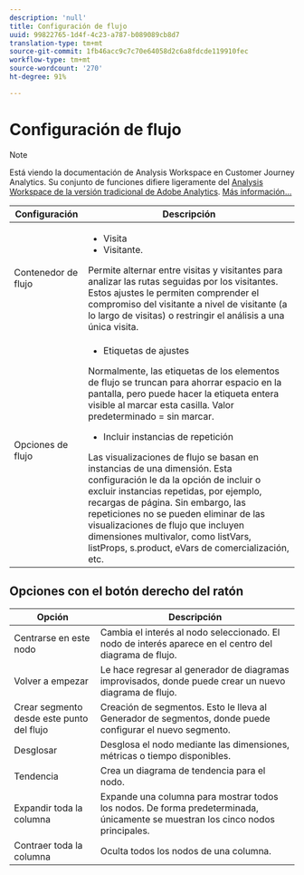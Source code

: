 ```yaml
---
description: 'null'
title: Configuración de flujo
uuid: 99822765-1d4f-4c23-a787-b089089cb8d7
translation-type: tm+mt
source-git-commit: 1fb46acc9c7c70e64058d2c6a8fdcde119910fec
workflow-type: tm+mt
source-wordcount: '270'
ht-degree: 91%

---
```



# Configuración de flujo

>[!NOTE]
>
>Está viendo la documentación de Analysis Workspace en Customer Journey Analytics. Su conjunto de funciones difiere ligeramente del [Analysis Workspace de la versión tradicional de Adobe Analytics](https://docs.adobe.com/content/help/es-ES/analytics/analyze/analysis-workspace/home.html). [Más información...](/help/getting-started/cja-aa.md)

| Configuración | Descripción |
|--- |--- |
| Contenedor de flujo | <ul><li>Visita</li><li>Visitante.</li></ul> Permite alternar entre visitas y visitantes para analizar las rutas seguidas por los visitantes. Estos ajustes le permiten comprender el compromiso del visitante a nivel de visitante (a lo largo de visitas) o restringir el análisis a una única visita. |
| Opciones de flujo | <ul><li>Etiquetas de ajustes</li></ul> Normalmente, las etiquetas de los elementos de flujo se truncan para ahorrar espacio en la pantalla, pero puede hacer la etiqueta entera visible al marcar esta casilla.  Valor predeterminado = sin marcar.<ul><li>Incluir instancias de repetición</li></ul> Las visualizaciones de flujo se basan en instancias de una dimensión. Esta configuración le da la opción de incluir o excluir instancias repetidas, por ejemplo, recargas de página. Sin embargo, las repeticiones no se pueden eliminar de las visualizaciones de flujo que incluyen dimensiones multivalor, como listVars, listProps, s.product, eVars de comercialización, etc. |

## Opciones con el botón derecho del ratón

| Opción | Descripción |
|--- |--- |
| Centrarse en este nodo | Cambia el interés al nodo seleccionado. El nodo de interés aparece en el centro del diagrama de flujo. |
| Volver a empezar | Le hace regresar al generador de diagramas improvisados, donde puede crear un nuevo diagrama de flujo. |
| Crear segmento desde este punto del flujo | Creación de segmentos. Esto le lleva al Generador de segmentos, donde puede configurar el nuevo segmento. |
| Desglosar | Desglosa el nodo mediante las dimensiones, métricas o tiempo disponibles. |
| Tendencia | Crea un diagrama de tendencia para el nodo. |
| Expandir toda la columna | Expande una columna para mostrar todos los nodos. De forma predeterminada, únicamente se muestran los cinco nodos principales. |
| Contraer toda la columna | Oculta todos los nodos de una columna. |
